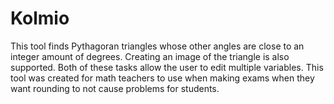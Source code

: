 # Kolmio

This tool finds Pythagoran triangles whose other angles are close to an integer amount of degrees.
Creating an image of the triangle is also supported.
Both of these tasks allow the user to edit multiple variables.
This tool was created for math teachers to use when making exams when they want rounding to not cause problems for students. 
